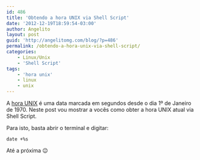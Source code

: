 ```yaml
---
id: 486
title: 'Obtendo a hora UNIX via Shell Script'
date: '2012-12-19T18:59:54-03:00'
author: Angelito
layout: post
guid: 'http://angelitomg.com/blog/?p=486'
permalink: /obtendo-a-hora-unix-via-shell-script/
categories:
    - Linux/Unix
    - 'Shell Script'
tags:
    - 'hora unix'
    - linux
    - unix
---
```


A [hora UNIX](http://angelitomg.com/blog/a-hora-unix/ "A Hora UNIX") é uma data marcada em segundos desde o dia 1º de Janeiro de 1970. Neste post vou mostrar a vocês como obter a hora UNIX atual via Shell Script.

Para isto, basta abrir o terminal e digitar:

`date +%s`

Até a próxima 😉